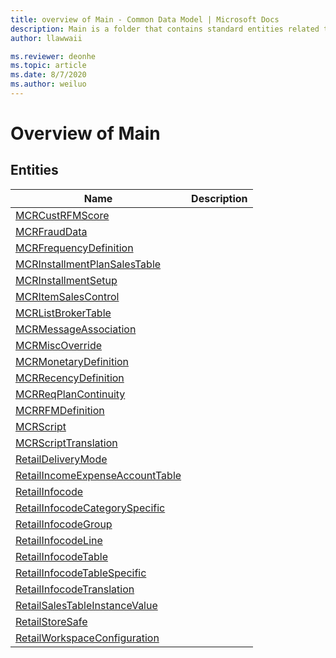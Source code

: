 ```yaml
---
title: overview of Main - Common Data Model | Microsoft Docs
description: Main is a folder that contains standard entities related to the Common Data Model.
author: llawwaii

ms.reviewer: deonhe
ms.topic: article
ms.date: 8/7/2020
ms.author: weiluo
---
```


# Overview of Main


## Entities

|Name|Description|
|---|---|
|[MCRCustRFMScore](MCRCustRFMScore.md)||
|[MCRFraudData](MCRFraudData.md)||
|[MCRFrequencyDefinition](MCRFrequencyDefinition.md)||
|[MCRInstallmentPlanSalesTable](MCRInstallmentPlanSalesTable.md)||
|[MCRInstallmentSetup](MCRInstallmentSetup.md)||
|[MCRItemSalesControl](MCRItemSalesControl.md)||
|[MCRListBrokerTable](MCRListBrokerTable.md)||
|[MCRMessageAssociation](MCRMessageAssociation.md)||
|[MCRMiscOverride](MCRMiscOverride.md)||
|[MCRMonetaryDefinition](MCRMonetaryDefinition.md)||
|[MCRRecencyDefinition](MCRRecencyDefinition.md)||
|[MCRReqPlanContinuity](MCRReqPlanContinuity.md)||
|[MCRRFMDefinition](MCRRFMDefinition.md)||
|[MCRScript](MCRScript.md)||
|[MCRScriptTranslation](MCRScriptTranslation.md)||
|[RetailDeliveryMode](RetailDeliveryMode.md)||
|[RetailIncomeExpenseAccountTable](RetailIncomeExpenseAccountTable.md)||
|[RetailInfocode](RetailInfocode.md)||
|[RetailInfocodeCategorySpecific](RetailInfocodeCategorySpecific.md)||
|[RetailInfocodeGroup](RetailInfocodeGroup.md)||
|[RetailInfocodeLine](RetailInfocodeLine.md)||
|[RetailInfocodeTable](RetailInfocodeTable.md)||
|[RetailInfocodeTableSpecific](RetailInfocodeTableSpecific.md)||
|[RetailInfocodeTranslation](RetailInfocodeTranslation.md)||
|[RetailSalesTableInstanceValue](RetailSalesTableInstanceValue.md)||
|[RetailStoreSafe](RetailStoreSafe.md)||
|[RetailWorkspaceConfiguration](RetailWorkspaceConfiguration.md)||
